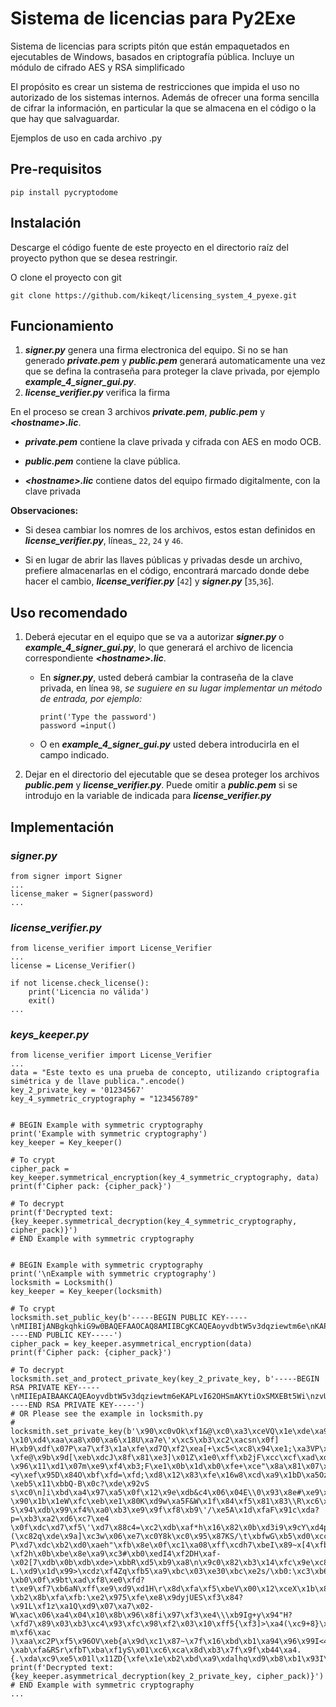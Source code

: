 # Sistema de licencias para Py2Exe
Sistema de licencias para scripts pitón que están empaquetados en ejecutables de Windows, basados en criptografía pública.  Incluye un módulo de cifrado AES y RSA simplificado

El propósito es crear un sistema de restricciones que impida el uso no autorizado de los sistemas internos.  Además de ofrecer una forma sencilla de cifrar la información, en particular la que se almacena en el código o la que hay que salvaguardar.

Ejemplos de uso en cada archivo .py

## Pre-requisitos
```
pip install pycryptodome
```

## Instalación
Descarge el código fuente de este proyecto en el directorio raíz del proyecto python que se desea restringir.

O clone el proyecto con git
```
git clone https://github.com/kikeqt/licensing_system_4_pyexe.git
```

## Funcionamiento
1. ***signer.py*** genera una firma electronica del equipo.  Si no se han generado ***private.pem*** y ***public.pem*** generará automaticamente una vez que se defina la contraseña para proteger la clave privada, por ejemplo ***example_4_signer_gui.py***.
2. ***license\_verifier.py*** verifica la firma

En el proceso se crean 3 archivos ***private.pem***, ***public.pem*** y ***\<hostname\>.lic***.

 - ***private.pem*** contiene la clave privada y cifrada con AES en modo OCB.

 - ***public.pem*** contiene la clave pública.

 - ***\<hostname\>.lic*** contiene datos del equipo firmado digitalmente, con la clave privada

**Observaciones:**
* Si desea cambiar los nomres de los archivos, estos estan definidos en ***license_verifier.py***, líneas_ `22`, `24` y `46`.

* Si en lugar de abrir las llaves públicas y privadas desde un archivo, prefiere almacenarlas en el código, encontrará marcado donde debe hacer el cambio, ***license_verifier.py*** \[`42`\] y ***signer.py*** \[`35`,`36`\].

## Uso recomendado
1. Deberá ejecutar en el equipo que se va a autorizar ***signer.py*** o ***example_4_signer_gui.py***, lo que generará el archivo de licencia correspondiente ***\<hostname\>.lic***.
    * En ***signer.py***, usted deberá cambiar la contraseña de la clave privada, en línea `98`, _se suguiere en su lugar implementar un método de entrada, por ejemplo:_

        ```
        print('Type the password')
        password =input()
        ```

    * O en ***example_4_signer_gui.py*** usted debera introducirla en el campo indicado.

2. Dejar en el directorio del ejecutable que se desea proteger los archivos ***public.pem*** y ***license_verifier.py***.  Puede omitir a ***public.pem*** si se introdujo en la variable de indicada para ***license_verifier.py***
 
## Implementación
### ***signer.py*** 
```
from signer import Signer
...
license_maker = Signer(password)
...
```

### ***license\_verifier.py*** 
```
from license_verifier import License_Verifier
...
license = License_Verifier()

if not license.check_license():
    print('Licencia no válida')
    exit()
...
```

### ***keys_keeper.py*** 
```
from license_verifier import License_Verifier
...
data = "Este texto es una prueba de concepto, utilizando criptografia simétrica y de llave publica.".encode()
key_2_private_key = '01234567'
key_4_symmetric_cryptography = "123456789"


# BEGIN Example with symmetric cryptography
print('Example with symmetric cryptography')
key_keeper = Key_keeper()

# To crypt
cipher_pack = key_keeper.symmetrical_encryption(key_4_symmetric_cryptography, data)
print(f'Cipher pack: {cipher_pack}')

# To decrypt
print(f'Decrypted text: {key_keeper.symmetrical_decryption(key_4_symmetric_cryptography, cipher_pack)}')
# END Example with symmetric cryptography


# BEGIN Example with symmetric cryptography
print('\nExample with symmetric cryptography')
locksmith = Locksmith()
key_keeper = Key_keeper(locksmith)

# To crypt
locksmith.set_public_key(b'-----BEGIN PUBLIC KEY-----\nMIIBIjANBgkqhkiG9w0BAQEFAAOCAQ8AMIIBCgKCAQEAoyvdbtW5v3dqziewtm6e\nKAPLvI62OHSmAKYtiOxSMXEBt5WizvUb6yzKLVoHpm2AA2L5RzXQ6pEHpGSfdgr1\n+925pSxlIO2/OLIfF86vEJCKWSGXYkz292cRX1f8JSv6XzoT71v0GQFJ5Y37W7oN\nM8jLvzMTYywN0hy2YmA+Mj9iag8wkg0PIKb3ZdfrAZ1bSxXCTnC5ap+gi9LweIaD\n2ekHJK2oX88KA+Ne54g8ygPz6EQvoUcuwd1p4act/bhjd92xBcDQMY+rITDvIb6R\nvSGrap0rxQBDMFCDHpAQMWYaJjvP9WynJs3snXEmXrdmyumB1b4duXsMG2kbm/v5\nTQIDAQAB\n-----END PUBLIC KEY-----')
cipher_pack = key_keeper.asymmetrical_encryption(data)
print(f'Cipher pack: {cipher_pack}')

# To decrypt
locksmith.set_and_protect_private_key(key_2_private_key, b'-----BEGIN RSA PRIVATE KEY-----\nMIIEpAIBAAKCAQEAoyvdbtW5v3dqziewtm6eKAPLvI62OHSmAKYtiOxSMXEBt5Wi\nzvUb6yzKLVoHpm2AA2L5RzXQ6pEHpGSfdgr1+925pSxlIO2/OLIfF86vEJCKWSGX\nYkz292cRX1f8JSv6XzoT71v0GQFJ5Y37W7oNM8jLvzMTYywN0hy2YmA+Mj9iag8w\nkg0PIKb3ZdfrAZ1bSxXCTnC5ap+gi9LweIaD2ekHJK2oX88KA+Ne54g8ygPz6EQv\noUcuwd1p4act/bhjd92xBcDQMY+rITDvIb6RvSGrap0rxQBDMFCDHpAQMWYaJjvP\n9WynJs3snXEmXrdmyumB1b4duXsMG2kbm/v5TQIDAQABAoIBABbuafjy198o3u14\nhfzpeFgaynXmH4U5HYA/Wmxg+98faNSeVqpbp5AKNCKiAau5vVEchnhjv4fLmIWZ\nr5BVE4NRQo8MOW0ihGppG/YKUa+UBKFol2AU/WtBBJ+/23t03gOmg5kytNATzokQ\nhlf6gnL53+pvuOSJ0yppZxdVu7/vT4QCrzP11ssl6XytMPtR1hfRihekFK20CWcs\n9AY8lxtms7XU6jPm2ZvH47QwzpeEqcF0QdyhTjfniXFtZ0IEuxOqEmz7sY6wjrg3\nI2xpMO2Ot8uuS+IPCl4WMyzfEePA27baYOSTezVmkCX/LKvCY5XhZke7yeJVk1ZM\nRqP6JYkCgYEAxzU4524Mi6SuVqyrfLA+VYrUyy3eB6I+i6DFNedgCIKjlKiQyZnv\nY9hbdLccbbd7lpv8mnPYn0Ar9Bwwq9NEJHqoYIrVxSwCTaB0KQZ0+aKvOHzuzUYg\nuLiGMalIFqDK55ycQF0jF8rZXy3NJFmlFjwRLymTvcbkX/dHAdVe5AkCgYEA0bCW\n2e9u7ftLgI4SgCl58chob9fnomk8zJbhTn6Jzhga8DxnI0dz+HQv+nmQTY8W4+R/\nzbAlzdoocPiBh/FEFNc42xJwnkpZUIBGmVrmfsETIvi9tAvKJcwjwW+MbU8ESqoy\nU4KRpxJcMvmnwW0AtfYDkxrYAfR60SPUzd4F5CUCgYEAn3DDuMfmFqaaOxk8sDHH\n0mOp6W0utmFvOgZVkc08mdMl5kf8ir9AUWPL32DnyhD/RA5ZYa2zBdMw2tLtSblw\nYtohhhPZAVU2CreQAX3/hgZlxAqKf5XPfsmB7qGU5zeO703z6bgh7FsZHArmlF+D\nuIYfIuZeL5jPFNgv5xHGPzECgYEAtyFWXbcyVj0lz3xExBF1Iqg4LZWOAtWN98+9\nrePtTkTXIgBewvzgV5iBXmtUj6fsAdPJmkXAfmuM7jzaQ3N+VgUw7oLIQDYGkru0\n7LHqo8DTibNbWicBwMjsYT+ekMh1ow/JLA3YTuVGCG7pB5C/EittK8hB5lMx//0f\nGTxSQNECgYB+qz4JFzKxoNcVyBCkttCjces1V6pXrn/H+x1XvFsPSveXUC33OEO9\n61AHYZ4fqk/oJ8YtUBFCLm2dDlPadD8CRPpSM5TSdpNYE66KLV+g/tgBU32fsQ6S\nfma199BO5PDvtyOwkEErLNeJy7ydP4aMF56u1MMnkauBbsYvBXGnBg==\n-----END RSA PRIVATE KEY-----')
# OR Please see the example in locksmith.py
# locksmith.set_private_key(b'\x90\xc0vOk\xf1&@\xc0\xa3\xceVQ\x1e\xde\xa9ITv\xc9\xe3\xd7l\x00t\x89\xc1\x82Bw\x14\x96\x00,\xfc\xf8\xd4\xe4\xd9Q\xa4\ryb\xf7(L\xf8\xd6/\xfd\xf5\xba|\xb9J\xe1\x03gt\x077\x08\xac\'\xad\x8e\xa9\x7fA1\x9b\x10\xb4\xc5\xf1y\x89\xb6m\xd6 \x10\xd4\xaa\xa8\x00\xa6\x18U\xa7e\'x\xc5\xb3\xc2\xacsn\x0f] H\xb9\xdf\x07P\xa7\xf3\x1a\xfe\xd7Q\xf2\xea[+\xc5<\xc8\x94\xe1;\xa3VP\x08\xa5\x89\xfe\xef\'\x05\xbd\xdf\xb9\x867]\xb1\xe3\x7f\xefx\xb6\'\xa1z1-\xfe@\x9b\x9d[\xeb\xdcJ\x8f\x81\xe3]\x01Z\x1e0\xff\xb2jF\xcc\xcf\xad\xd5\xd5\x08\x16t\xf0>4\xf8\x89\xaeg\x9e\x87\xa5#\x8d\\\xf7p\x1a\x06\x80>\xbf5\xd1\xe4\xf0\xb7H\xeaA\x06\x8b\xd2\xce)\xd5\x11\x05\xd1*N-\x96\x11\xd1\x07m\xe9\xf4\xb3;F\xe1\x0b\x1d\xb0\xfe+\xce"\x8a\x81\x07\xfe\x99\xb6\xd1\\\xd9i\xa6\x04\x80\xf3\xc6HQ\xf9\x87\xf0\xa1\xa1\xd8\x16\x1b=\x0c\xfa\xf8O,\xb6\x8c\x83%\xf5u\xe3*\xfe\xce\x07U\xe8\x87=7B=\x0b\xda\xb1\x9eP\x93\xf5\\<y\xef\x95D\x84O\xbf\xfd=\xfd;\xd8\x12\x83\xfe\x16w8\xcd\xa9\x1bD\xa5Oz\xa9\xbe|\x7f\xa0\xf6U\xc7M\xdat.\x93g\xafSy\xd1\x91\x0f\x05eLb\xf7\xbe\xedN\x1eH\x16\xe0m\xa9(\x9eI\x19\x05\x8f\x12\xee\xaa\x01\xc1\x98\x12F)\x7f\x08\x8dE\xe4\x10\xc2\x0f\xc9\xdc\xfa\x82\x03\xc8}\xeb}\x0b%\xbb\r\xf9\x94\xc7\xf2\xf0m|\xb5\xd9H}\x91\x18\xdf\x1c\xb7\x1bZ\x91\x9c\xe3\x19\xa9d\x1buY\xb6\xfd\xa0/\x80\x1cg\xe5\xda\xf6v\xdc\x80\xf5\xdc\x19\xab\x1fh\xf0\x80\x84\xde\xc4I\xbdf<j\xc6?\xeb5\x11\xbbQ-B\x0c?\xde\x92vS s\xc0\n]i\xbd\xa4\x97\xa5\x0f\x12\x9e\xdb&c4\x06\x04E\\0\x93\x8e#\xe9\xed|\xbf\x89\xfc\xbb\x82 \x90\x1b\x1eW\xfc\xeb\xe1\x80K\xd9w\xa5F&W\x1f\x84\xf5\x81\x83\\R\xc6\x1a\x157M\xed\x07\x95\xfd3\x00p\xf4\xa1\x8e~\x18dM\xd7reyg\xbb\xbf\xbf\xe2\x8a4y\xf6E\xad%\x89;\x9b\xb0\x84<\xd8q\x96r\xd6\xc7\x01ug\x17U\x9f7\xadS\xbc2q+%\xc0X\xc2\'g\xcaq\xde$\xe6\xfc{8\'\x1c\xa7\x03\xe7\x08\x0c\x14$\xbcL\xc1\xe0\xe5\xcft\xd1\x1f\xca\xc3\x0e\xfeLm\x9a\xc3\xe3=_Q\xb0\xba#*\x00\xf9\x04\xbf3\xbe]qi\x83\xb3\xfc\xdevE\xf6b\xa6\xa9P\xc1VQd\xa0\x8cbV4\xd6\xea\xf8\xdf~Y\xad\x9f\xc70\xdb\xd7\rC\x0f<|h\tt\x18\x15`\xa3z\xfa~ S\x94\xdb\x99\xf4%\xa0\xb3\xe9\x9f\xf8\xb9\'/\xe5A\x1d\xfaF\x91c\xda?p=\xb3\xa2\xd6\xc7\xe4 \x0f\xdc\xd7\xf5\'\xd7\x88c4=\xc2\xdb\xaf*h\x16\x82\x0b\xd3i9\x9cY\xd4p\xd7\xbamL1c.(\xc82q\xde\x9a]\xc3w\x06\xe7\xc0Y8k\xc0\x95\x87KS/\t\xbfwG\xb5\xd0\xcc\xda\xbe\n\x04)\x07\x9b\xc5\x89\xe7;>I\x08\x82\x12\xd6\xfe\x1a\xe2\xad\xe6\xde\xc3\xaa\x92\x07\x16\xdf\x1bB\xad\to\xd1\xda\x83@\xe5\xacl\xa4\xdd\x8d\xf7\xa6>\xacu/D\xa2\xd2\x8fB\xeaH\xd5=\xd8{H<#,\x88\x97\xbc\xe3\xd2\xa2\x1a\xdf\xe5\xd3\xf5\xd2\x0c\xd5#\'b\x80\xc9\xf9\xaf\xa7x\x07{\x1b-P\xd7\xdc\xb2\xd0\xaeh"\xfb\x8e\x0f\xc1\xa08\xff\xcdh7\xbeI\x89~x[4\xfb\xa2a~\x0f\xb6\x92\xd7y\x98\xe4@,\xde\x1a\x12W\x16\xab\xeb%H\x92\xe0\xdb\n\x19G\x81\xd0b\x07\x89\x9d\xb4\xab+\x98z\xe2\xb8\x00K\x7f\xadQ\x10\x7f\x8c\xf4=LMUu\xd0\xe0\xca\xfc~\xe4\x1f\x8c\xc8\xfe\x8d\xcf\x00p\x07\xd2u\x8c\xc6\xbb>\x9b\xe4Dz%Ug\x87\xcf\xdca=\x93Fw,5b#\xbe\x84\x18\'\'\x08\xe8\xab+xSj\xeb]V\xc4^\x0cz\xac\xf7c/\x9f$\xe6a\xa3\x8d\x14\xdbzl"??\xf2h\x0b\xbe\x8e\xa9\xc3#\xb0\xedI4\xf2DH\xaf-\x02[7\xdb\x0b\xdb\xde>\xbbR\xd5\xb9\xa8\n\x9c0\x82\xb3\x14\xfc\x9e\xc8\xb6^?L.\xd9\x1d\x99>\xcdz\xf4Zq\xfb5\xa9\xbc\x03\xe30\xbc\xe2s/\xb0:\xc3\xb6\x8c\xc5\xc1&\xb0\xbb\x04++\x1f\x10Dp\x88\xe6(\x0e\x07\\\xf6Q\xd4\xb7\x99\x117\xd6G\x84[\xf7\xe7t{j\xf7\x85\xd7\xcd0\xef\xd3\x88\xafT\xc7a\x08\xc4FW\x86It\xe9$\x12\x03\x8d\xff\xfcH\xa8\x05\x97\xe7#\xf3\x95+\xf4\xe8v\x82\xfb\x95Y\x7f]\xf5\x1d\xa2;c0\xd7m\xf9D \xb0\x0f\x9bt\xad\xf8\xe0\xfd?t\xe9\xf7\xb6aN\xff\xe9\xd9\xd1H\r\x8d\xfa\xf5\xbeV\x00\x12\xceX\x1b\x84\xf5G>\xb6O\xfb\x88\x9d\xa7\x14"\xcfl\xec\x81\x12\xaf\x13\x95\xcbo\xdc\xb8\x94\x8dm\xe8-\xb2\x8b\xfa\xfb:\xe2\x975\xfe\xe8\x9dyjUES\xf3\x84?\x91L\xf1z\xa1Q\xd9\x07\xa7\x02-W\xac\x06\xa4\x04\x10\x8b\x96\x8fi\x97\xf3\xe4\\\xb9Ig+y\x94"H?\xfd7\x89\x03\xb3\xc4\x93\xfc\x98\xf2\x03\x10\xff5{\xf3]>\xa4(\xc9+8}\xd9\xe7\x1c\x95\xf5\x01\x0b\xde\x96\xb6s\xc1\x17\rJF\xe9O\xd5\x8f\xceR\xf0\xeft\rk\xcb\x92\xde\xcf\xf4$Y\xf3\x88\xda\x18\xa1\xc5D\x1e\t7\x99\x9b>\xa7\xe6\xae\xb1\xf7\xd5&\x92\xdfm\x9arip\t^\xefw\x8fn\xe3\xac\xb6_\x7f\x0f}\xe5\x04\xec|\xfe\xc3T\x1da\x1b\x85\xf23\xb7\x19}\xbb[\xac\x04\xdcN|\x17y\n\xa8\xc5E]\x18\xa8nF~\x89Xax~\xb5#\xa3\x83o\xa4\nC\xc2\x9a`^\x9c\xd5\xeak\x80\x91\x04\xa0\x83\x9a\xf9*\xbe\x995\x958`{\xd1\xb2\xd5,\xb4\r\xc4\x06P[\xe0&\x86\xa521\xc4b\x1b\xffD\x1b\xcb\xf8\x1dD\xd7\x0b\xb8\xd1\xc8\x83\x8e\xf2\xf3\x10\x1f\x84\xb3\x1b?m\xf6\xac )\xaa\xc2P\xf5\x96OV\xeb{a\x9d\xc1\x87~\x7f\x16\xbd\xb1\xa94\x96\x99I<4\xa6\xbd\x90Z\x07\xe0\x90^\xe1}\xd6}\xca\xc7\xf3\xca\x08jq\x90\xc1\xb3\x9c\xbdN\xc7\xee\xcc\xedsr\xabw1-\xab\xfa&RSr\xfbT\xba\xf1yS\x01\xc6\xca\x8d\xb3\x7f\x9f\xb44\xa4.{.\xda\xc9\xe5\x01l\x11ZD{\xfe\x1e\xb2\xbd\xa9\xdalhq\xd9\xb8\xb1\x93I\r\x1e\xfb\xa9G\x9bSgq=\x95\xf9\xd3(\xe0\xa1\xbb\xf2\xae\x1c\x06\xf3\x88\x9f\x8e0\x0b=\x8e\x18\xdf\xad\x9ff0\x96\x8b\xa0\xd8\xe2e*\xb4`\x7f\x7f\xb9\x9dh\xc7Ad\xd5\xa4\xca\x82\x074\x0cQ\x06\xb7*F\xbc')
print(f'Decrypted text: {key_keeper.asymmetrical_decryption(key_2_private_key, cipher_pack)}')
# END Example with symmetric cryptography
...
```